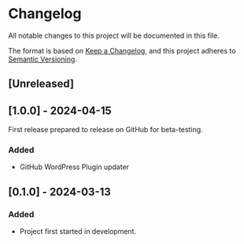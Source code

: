 # Changelog

All notable changes to this project will be documented in this file.

The format is based on [Keep a Changelog](https://keepachangelog.com/en/1.1.0/), and this project adheres to [Semantic Versioning](https://semver.org/spec/v2.0.0.html).

## [Unreleased]


## [1.0.0] - 2024-04-15

First release prepared to release on GitHub for beta-testing.

### Added
- GitHub WordPress Plugin updater

## [0.1.0] - 2024-03-13

### Added

- Project first started in development.
